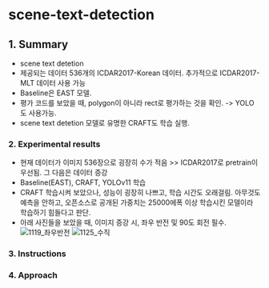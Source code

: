 # scene-text-detection


## 1. Summary
- scene text detetion
- 제공되는 데이터 536개의 ICDAR2017-Korean 데이터. 추가적으로 ICDAR2017-MLT 데이터 사용 가능
- Baseline은 EAST 모델.
- 평가 코드를 보았을 때, polygon이 아니라 rect로 평가하는 것을 확인. -> YOLO도 사용가능.
- scene text detetion 모델로 유명한 CRAFT도 학습 실행.

  
### 2. Experimental results
- 현재 데이터가 이미지 536장으로 굉장히 수가 적음 >> ICDAR2017로 pretrain이 우선됨. 그 다음은 데이터 증강
- Baseline(EAST), CRAFT, YOLOv11 학습
- CRAFT 학습시켜 보았으나, 성능이 굉장히 나쁘고, 학습 시간도 오래걸림. 아무것도 예측을 안하고, 오픈소스로 공개된 가중치는 25000에폭 이상 학습시킨 모델이라 학습하기 힘들다고 판단.
- 아래 사진들을 보았을 때, 이미지 증강 시, 좌우 반전 및 90도 회전 필수.
![1119_좌우반전](https://github.com/user-attachments/assets/82dac4d9-f883-416d-b85e-0a3b7292cad2)
![1125_수직](https://github.com/user-attachments/assets/e2d1c3d1-5ae1-4b6a-ae0a-db2aeff4f71c)

### 3. Instructions

### 4. Approach
